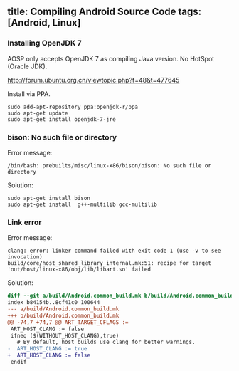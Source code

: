 title: Compiling Android Source Code
tags: [Android, Linux]
---

### Installing OpenJDK 7

AOSP only accepts OpenJDK 7 as compiling Java version. No HotSpot (Oracle JDK).

http://forum.ubuntu.org.cn/viewtopic.php?f=48&t=477645

Install via PPA.

```Shell
sudo add-apt-repository ppa:openjdk-r/ppa  
sudo apt-get update   
sudo apt-get install openjdk-7-jre
```

### bison: No such file or directory

Error message:

```
/bin/bash: prebuilts/misc/linux-x86/bison/bison: No such file or directory
```

Solution:

```Shell
sudo apt-get install bison
sudo apt-get install  g++-multilib gcc-multilib
```

### Link error

Error message:

```
clang: error: linker command failed with exit code 1 (use -v to see invocation)
build/core/host_shared_library_internal.mk:51: recipe for target 'out/host/linux-x86/obj/lib/libart.so' failed
```

Solution:

```diff
diff --git a/build/Android.common_build.mk b/build/Android.common_build.mk
index b84154b..8cf41c0 100644
--- a/build/Android.common_build.mk
+++ b/build/Android.common_build.mk
@@ -74,7 +74,7 @@ ART_TARGET_CFLAGS :=
 ART_HOST_CLANG := false
 ifneq ($(WITHOUT_HOST_CLANG),true)
   # By default, host builds use clang for better warnings.
-  ART_HOST_CLANG := true
+  ART_HOST_CLANG := false
 endif
```







